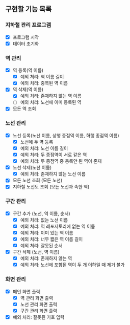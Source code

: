 ## 구현할 기능 목록

### 지하철 관리 프로그램

- [x]  프로그램 시작
- [x]  데이터 초기화

### 역 관리

- [x]  역 등록(역 이름)
    - [x]  예외 처리: 역 이름 길이
    - [x]  예외 처리: 중복된 역 이름
- [x]  역 삭제(역 이름)
    - [x]  예외 처리: 존재하지 않는 역 이름
    - [ ]  예외 처리: 노선에 이미 등록된 역
- [x]  모든 역 조회

### 노선 관리

- [x]  노선 등록(노선 이름, 상행 종점역 이름, 하행 종점역 이름)
    - [x]  노선에 두 역 등록
    - [x]  예외 처리: 노선 이름 길이
    - [x]  예외 처리: 두 종점역이 서로 같은 역
    - [x]  예외 처리: 두 종점역 중 등록안 된 역이 존재
- [x]  노선 삭제(노선 이름)
    - [x]  예외 처리: 존재하지 않는 노선 이름
- [x]  모든 노선 조회 (모든 노선)
- [x]  지하철 노선도 조회 (모든 노선과 속한 역)

### 구간 관리

- [x]  구간 추가 (노선, 역 이름, 순서)
    - [x]  예외 처리: 없는 노선 이름
    - [x]  예외 처리: 역 레포지토리에 없는 역 이름
    - [x]  예외 처리: 이미 있는 역 이름
    - [x]  예외 처리: 너무 짧은 역 이름 길이
    - [x]  예외 처리: 잘못된 순서
- [x]  구간 삭제 (노선, 역 이름)
    - [x]  예외 처리: 존재하지 않는 역
    - [x]  예외 처리: 노선에 포함된 역이 두 개 이하일 때 제거 불가

### 화면 관리

- [x]  메인 화면 출력
    - [x]  역 관리 화면 출력
    - [x]  노선 관리 화면 출력
    - [x]  구간 관리 화면 출력
- [x]  예외 처리: 잘못된 기호 입력